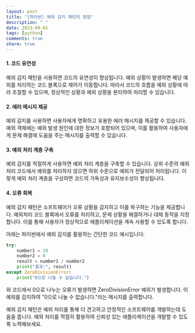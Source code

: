 ```yaml
---
layout: post
title: "[파이썬] 예외 감지 패턴의 장점"
description: " "
date: 2023-09-01
tags: [python]
comments: true
share: true
---
```


#### 1. 코드 유연성
예외 감지 패턴을 사용하면 코드의 유연성이 향상됩니다. 예외 상황이 발생하면 해당 예외를 처리하는 코드 블록으로 제어가 이동합니다. 따라서 코드의 흐름을 예외 상황에 따라 조절할 수 있으며, 정상적인 상황과 예외 상황을 분리하여 처리할 수 있습니다.

#### 2. 에러 메시지 제공
예외 감지를 사용하면 사용자에게 명확하고 유용한 에러 메시지를 제공할 수 있습니다. 예외 객체에는 예외 발생 원인에 대한 정보가 포함되어 있으며, 이를 활용하여 사용자에게 문제 해결에 도움을 주는 메시지를 출력할 수 있습니다.

#### 3. 예외 처리 계층 구축
예외 감지를 적절하게 사용하면 예외 처리 계층을 구축할 수 있습니다. 상위 수준의 예외 처리 코드에서 예외를 처리하지 않으면 하위 수준으로 예외가 전달되어 처리됩니다. 이렇게 예외 처리 계층을 구성하면 코드의 가독성과 유지보수성이 향상됩니다.

#### 4. 오류 회복
예외 감지 패턴은 소프트웨어가 오류 상황을 감지하고 이를 복구하는 기능을 제공합니다. 예외처리 코드 블록에서 오류를 처리하고, 문제 상황을 해결하거나 대체 동작을 지정합니다. 이를 통해 사용자가 정상적으로 애플리케이션을 계속 사용할 수 있도록 합니다.

아래는 파이썬에서 예외 감지를 활용하는 간단한 코드 예시입니다:

```python
try:
    number1 = 10
    number2 = 0
    result = number1 / number2
    print("결과:", result)
except ZeroDivisionError:
    print("0으로 나눌 수 없습니다.")
```

위 코드에서 0으로 나누는 오류가 발생하면 ZeroDivisionError 예외가 발생합니다. 이 예외를 감지하여 "0으로 나눌 수 없습니다."라는 메시지를 출력합니다.

예외 감지 패턴은 예외 처리를 통해 더 견고하고 안정적인 소프트웨어를 개발하는데 도움을 줍니다. 예외 처리를 적절히 활용하여 신뢰성 있는 애플리케이션을 개발할 수 있도록 노력해보세요.
